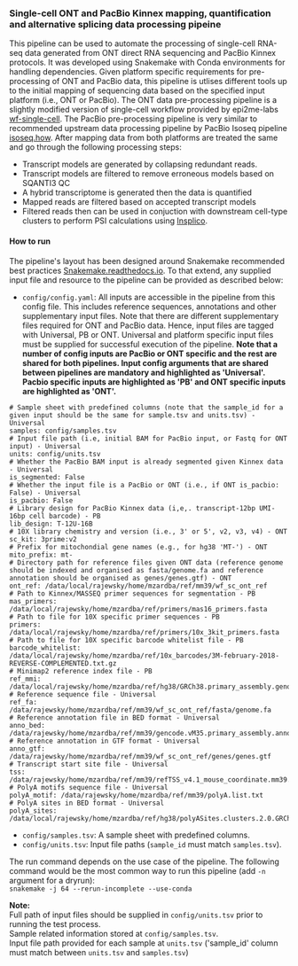### Single-cell ONT and PacBio Kinnex mapping, quantification and alternative splicing data processing pipeine

This pipeline can be used to automate the processing of single-cell RNA-seq data generated from ONT direct RNA sequencing and PacBio Kinnex protocols. It was developed using Snakemake with Conda environments for handling dependencies. Given platform specific requirements for pre-processing of ONT and PacBio data, this pipeline is utlises different tools up to the initial mapping of sequencing data based on the specified input platform (i.e., ONT or PacBio). The ONT data pre-processing pipeline is a slightly modified version of single-cell workflow provided by epi2me-labs [wf-single-cell](https://github.com/epi2me-labs/wf-single-cell). The PacBio pre-processing pipeline is very similar to recommended upstream data processing pipeline by PacBio Isoseq pipeline [isoseq.how](https://isoseq.how/umi/). After mapping data from both platforms are treated the same and go through the following processing steps: 

- Transcript models are generated by collapsing redundant reads.
- Transcript models are filtered to remove erroneous models based on SQANTI3 QC
- A hybrid transcriptome is generated then the data is quantified
- Mapped reads are filtered based on accepted transcript models
- Filtered reads then can be used in conjuction with downstream cell-type clusters to perform PSI calculations using [Insplico](https://gitlab.com/aghr/insplico).

#### How to run

The pipeline's layout has been designed around Snakemake recommended best practices [Snakemake.readthedocs.io](https://snakemake.readthedocs.io/en/stable/snakefiles/deployment.html). To that extend, any supplied input file and resource to the pipeline can be provided as described below:

- `config/config.yaml`: All inputs are accessible in the pipeline from this config file. This includes reference sequences, annotations and other supplementary input files. Note that there are different supplementary files required for ONT and PacBio data. Hence, input files are tagged with Universal, PB or ONT. Universal and platform specific input files must be supplied for successful execution of the pipeline. **Note that a number of config inputs are PacBio or ONT specific and the rest are shared for both pipelines. Input config arguments that are shared between pipelines are mandatory and highlighted as 'Universal'. Pacbio specific inputs are highlighted as 'PB' and ONT specific inputs are highlighted as 'ONT'.**

```
# Sample sheet with predefined columns (note that the sample_id for a given input should be the same for sample.tsv and units.tsv) - Universal
samples: config/samples.tsv
# Input file path (i.e, initial BAM for PacBio input, or Fastq for ONT input) - Universal
units: config/units.tsv
# Whether the PacBio BAM input is already segmented given Kinnex data - Universal
is_segmented: False
# Whether the input file is a PacBio or ONT (i.e., if ONT is_pacbio: False) - Universal
is_pacbio: False
# Library design for PacBio Kinnex data (i,e,. transcript-12bp UMI-16bp cell barcode) - PB
lib_design: T-12U-16B
# 10X library chemistry and version (i.e., 3' or 5', v2, v3, v4) - ONT
sc_kit: 3prime:v2
# Prefix for mitochondial gene names (e.g., for hg38 'MT-') - ONT
mito_prefix: mt-
# Directory path for reference files given ONT data (reference genome should be indexed and organised as fasta/genome.fa and reference annotation should be organised as genes/genes.gtf) - ONT
ont_ref: /data/local/rajewsky/home/mzardba/ref/mm39/wf_sc_ont_ref
# Path to Kinnex/MASSEQ primer sequences for segmentation - PB
mas_primers: /data/local/rajewsky/home/mzardba/ref/primers/mas16_primers.fasta
# Path to file for 10X specific primer sequences - PB
primers: /data/local/rajewsky/home/mzardba/ref/primers/10x_3kit_primers.fasta
# Path to file for 10X specific barcode whitelist file - PB
barcode_whitelist: /data/local/rajewsky/home/mzardba/ref/10x_barcodes/3M-february-2018-REVERSE-COMPLEMENTED.txt.gz
# Minimap2 reference index file - PB
ref_mmi: /data/local/rajewsky/home/mzardba/ref/hg38/GRCh38.primary_assembly.genome.mmi
# Reference sequence file - Universal
ref_fa: /data/rajewsky/home/mzardba/ref/mm39/wf_sc_ont_ref/fasta/genome.fa
# Reference annotation file in BED format - Universal
anno_bed: /data/rajewsky/home/mzardba/ref/mm39/gencode.vM35.primary_assembly.annotation.bed
# Reference annotation in GTF format - Universal
anno_gtf: /data/rajewsky/home/mzardba/ref/mm39/wf_sc_ont_ref/genes/genes.gtf
# Transcript start site file - Universal
tss: /data/rajewsky/home/mzardba/ref/mm39/refTSS_v4.1_mouse_coordinate.mm39.bed
# PolyA motifs sequence file - Universal
polyA_motif: /data/rajewsky/home/mzardba/ref/mm39/polyA.list.txt
# PolyA sites in BED format - Universal
polyA_sites: /data/local/rajewsky/home/mzardba/ref/hg38/polyASites.clusters.2.0.GRCh38.96.gencode.bed
```

- `config/samples.tsv`: A sample sheet with predefined columns.
- `config/units.tsv`: Input file paths (`sample_id` must match `samples.tsv`).

The run command depends on the use case of the pipeline. The following command would be the most common way to run this pipeline (add `-n` argument for a dryrun):  
`snakemake -j 64 --rerun-incomplete --use-conda`

**Note:**  
Full path of input files should be supplied in `config/units.tsv` prior to running the test process.  
Sample related information stored at `config/samples.tsv`.  
Input file path provided for each sample at `units.tsv` ('sample_id' column must match between `units.tsv` and `samples.tsv`)